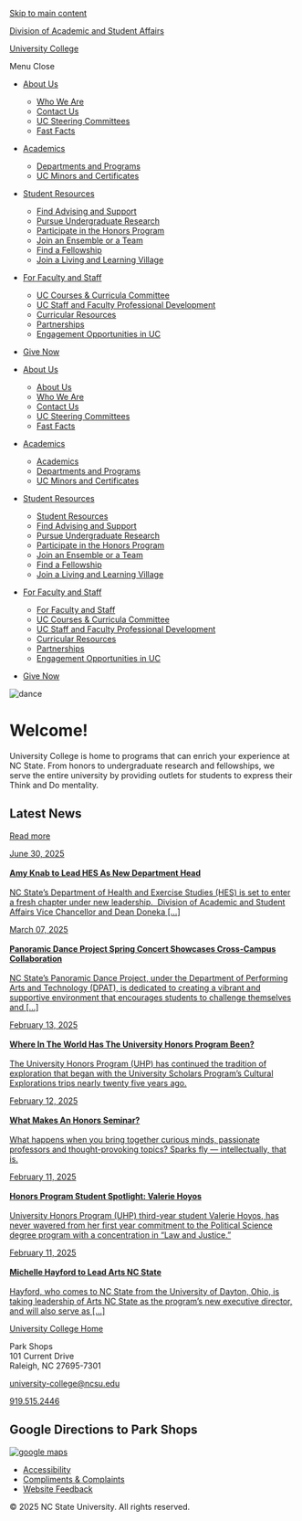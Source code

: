 [Skip to main content](#main-content)

[Division of Academic and Student Affairs](https://dasa.ncsu.edu/) 

[University College](https://universitycollege.dasa.ncsu.edu)

Menu Close

- [About Us](https://universitycollege.dasa.ncsu.edu/about-us/)
  
  - [Who We Are](https://universitycollege.dasa.ncsu.edu/about-us/who-we-are/)
  - [Contact Us](https://universitycollege.dasa.ncsu.edu/about-us/offices-and-departments/)
  - [UC Steering Committees](https://universitycollege.dasa.ncsu.edu/about-us/uc-steering-committees/)
  - [Fast Facts](https://universitycollege.dasa.ncsu.edu/about-us/fast-facts/)
- [Academics](https://universitycollege.dasa.ncsu.edu/academics/)
  
  - [Departments and Programs](https://universitycollege.dasa.ncsu.edu/academics/departments-and-programs/)
  - [UC Minors and Certificates](http://catalog.ncsu.edu/undergraduate/university-college/#departmentsandplanstext)
- [Student Resources](https://universitycollege.dasa.ncsu.edu/student-resources/)
  
  - [Find Advising and Support](https://universitycollege.dasa.ncsu.edu/advising-and-support-services/advising/)
  - [Pursue Undergraduate Research](https://undergradresearch.dasa.ncsu.edu/)
  - [Participate in the Honors Program](https://honors.dasa.ncsu.edu/)
  - [Join an Ensemble or a Team](https://universitycollege.dasa.ncsu.edu/student-resources/join-an-ensemble-or-a-team/)
  - [Find a Fellowship](https://fellowships.dasa.ncsu.edu/)
  - [Join a Living and Learning Village](https://universitycollege.dasa.ncsu.edu/student-resources/join-a-living-and-learning-village/)
- [For Faculty and Staff](https://universitycollege.dasa.ncsu.edu/for-faculty-and-staff/)
  
  - [UC Courses &amp; Curricula Committee](https://universitycollege.dasa.ncsu.edu/for-faculty-and-staff/courses-and-curricula-committee/)
  - [UC Staff and Faculty Professional Development](https://universitycollege.dasa.ncsu.edu/for-faculty-and-staff/uc-staff-and-faculty-professional-development/)
  - [Curricular Resources](https://universitycollege.dasa.ncsu.edu/for-faculty-and-staff/curricular-resources/)
  - [Partnerships](https://universitycollege.dasa.ncsu.edu/partnerships/)
  - [Engagement Opportunities in UC](https://universitycollege.dasa.ncsu.edu/for-faculty-and-staff/engagement-opportunities-in-uc/)
- [Give Now](https://go.ncsu.edu/ucgiving)

<!--THE END-->

- [About Us](#)
  
  - [About Us](https://universitycollege.dasa.ncsu.edu/about-us/)
  - [Who We Are](https://universitycollege.dasa.ncsu.edu/about-us/who-we-are/)
  - [Contact Us](https://universitycollege.dasa.ncsu.edu/about-us/offices-and-departments/)
  - [UC Steering Committees](https://universitycollege.dasa.ncsu.edu/about-us/uc-steering-committees/)
  - [Fast Facts](https://universitycollege.dasa.ncsu.edu/about-us/fast-facts/)
- [Academics](#)
  
  - [Academics](https://universitycollege.dasa.ncsu.edu/academics/)
  - [Departments and Programs](https://universitycollege.dasa.ncsu.edu/academics/departments-and-programs/)
  - [UC Minors and Certificates](http://catalog.ncsu.edu/undergraduate/university-college/#departmentsandplanstext)
- [Student Resources](#)
  
  - [Student Resources](https://universitycollege.dasa.ncsu.edu/student-resources/)
  - [Find Advising and Support](https://universitycollege.dasa.ncsu.edu/advising-and-support-services/advising/)
  - [Pursue Undergraduate Research](https://undergradresearch.dasa.ncsu.edu/)
  - [Participate in the Honors Program](https://honors.dasa.ncsu.edu/)
  - [Join an Ensemble or a Team](https://universitycollege.dasa.ncsu.edu/student-resources/join-an-ensemble-or-a-team/)
  - [Find a Fellowship](https://fellowships.dasa.ncsu.edu/)
  - [Join a Living and Learning Village](https://universitycollege.dasa.ncsu.edu/student-resources/join-a-living-and-learning-village/)
- [For Faculty and Staff](#)
  
  - [For Faculty and Staff](https://universitycollege.dasa.ncsu.edu/for-faculty-and-staff/)
  - [UC Courses &amp; Curricula Committee](https://universitycollege.dasa.ncsu.edu/for-faculty-and-staff/courses-and-curricula-committee/)
  - [UC Staff and Faculty Professional Development](https://universitycollege.dasa.ncsu.edu/for-faculty-and-staff/uc-staff-and-faculty-professional-development/)
  - [Curricular Resources](https://universitycollege.dasa.ncsu.edu/for-faculty-and-staff/curricular-resources/)
  - [Partnerships](https://universitycollege.dasa.ncsu.edu/partnerships/)
  - [Engagement Opportunities in UC](https://universitycollege.dasa.ncsu.edu/for-faculty-and-staff/engagement-opportunities-in-uc/)
- [Give Now](https://go.ncsu.edu/ucgiving)

![dance](https://universitycollege.dasa.ncsu.edu/wp-content/uploads/sites/45/2021/09/header.jpg)

# Welcome!

University College is home to programs that can enrich your experience at NC State. From honors to undergraduate research and fellowships, we serve the entire university by providing outlets for students to express their Think and Do mentality.

## Latest News

[Read more](https://news.dasa.ncsu.edu/category/academics/university-college/)

[June 30, 2025  
\
**Amy Knab to Lead HES As New Department Head**  
\
NC State’s Department of Health and Exercise Studies (HES) is set to enter a fresh chapter under new leadership.  Division of Academic and Student Affairs Vice Chancellor and Dean Doneka \[…\]](https://news.dasa.ncsu.edu/amy-knab-to-lead-hes-as-new-department-head/) 

[March 07, 2025  
\
**Panoramic Dance Project Spring Concert Showcases Cross-Campus Collaboration**  
\
NC State’s Panoramic Dance Project, under the Department of Performing Arts and Technology (DPAT), is dedicated to creating a vibrant and supportive environment that encourages students to challenge themselves and \[…\]](https://news.dasa.ncsu.edu/panoramic-dance-project-spring-concert-showcases-cross-campus-collaboration/) 

[February 13, 2025  
\
**Where In The World Has The University Honors Program Been?**  
\
The University Honors Program (UHP) has continued the tradition of exploration that began with the University Scholars Program’s Cultural Explorations trips nearly twenty five years ago.](https://news.dasa.ncsu.edu/where-in-the-world-has-the-university-honors-program-been/) 

[February 12, 2025  
\
**What Makes An Honors Seminar?**  
\
What happens when you bring together curious minds, passionate professors and thought-provoking topics? Sparks fly — intellectually, that is.](https://news.dasa.ncsu.edu/what-makes-an-honors-seminar/) 

[February 11, 2025  
\
**Honors Program Student Spotlight: Valerie Hoyos**  
\
University Honors Program (UHP) third-year student Valerie Hoyos, has never wavered from her first year commitment to the Political Science degree program with a concentration in “Law and Justice.”](https://news.dasa.ncsu.edu/honors-program-student-spotlight-valerie-hoyos/) 

[February 11, 2025  
\
**Michelle Hayford to Lead Arts NC State**  
\
Hayford, who comes to NC State from the University of Dayton, Ohio, is taking leadership of Arts NC State as the program’s new executive director, and will also serve as \[…\]](https://news.dasa.ncsu.edu/michelle-hayford-to-lead-arts-nc-state/) 

[University College Home](https://dasa.ncsu.edu/)

Park Shops  
101 Current Drive  
Raleigh, NC 27695-7301

[university-college@ncsu.edu](mailto:university-college@ncsu.edu)

[919.515.2446](tel:919.515.2446)

## Google Directions to Park Shops

[![google maps](https://universitycollege.dasa.ncsu.edu/wp-content/uploads/sites/45/2021/07/map-300x164.jpg)](https://www.google.com/maps/place/Park+Shops,+101+Current+Dr,+Raleigh,+NC+27607/@35.785364,-78.6682877,18.34z/data=!4m5!3m4!1s0x89acf58e0c10f12f:0x88ea397275c51857!8m2!3d35.7855318!4d-78.66709)

- [Accessibility](https://accessibility.ncsu.edu/)
- [Compliments &amp; Complaints](http://dasa.ncsu.edu/about/complaints-compliments/)
- [Website Feedback](http://dasa.ncsu.edu/website-feedback/)

© 2025 NC State University. All rights reserved.
